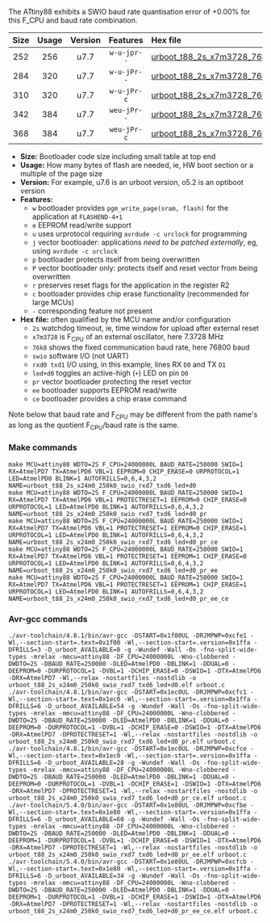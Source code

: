 The ATtiny88 exhibits a SWIO baud rate quantisation error of +0.00% for this F_CPU and baud rate combination.

|Size|Usage|Version|Features|Hex file|
|:-:|:-:|:-:|:-:|:--|
|252|256|u7.7|`w-u-jpr--`|[urboot_t88_2s_x7m3728_76k8_swio_rxd7_txd6_led+d0.hex](https://raw.githubusercontent.com/stefanrueger/urboot.hex/main/boards/mh-tiny/attiny88/watchdog_2_s/external_oscillator_x/%2B7m372800_hz/%2B%2B76k8_baud/swio_rxd7_txd6/led%2Bd0/urboot_t88_2s_x7m3728_76k8_swio_rxd7_txd6_led%2Bd0.hex)|
|284|320|u7.7|`w-u-jPr--`|[urboot_t88_2s_x7m3728_76k8_swio_rxd7_txd6_led+d0_pr.hex](https://raw.githubusercontent.com/stefanrueger/urboot.hex/main/boards/mh-tiny/attiny88/watchdog_2_s/external_oscillator_x/%2B7m372800_hz/%2B%2B76k8_baud/swio_rxd7_txd6/led%2Bd0/urboot_t88_2s_x7m3728_76k8_swio_rxd7_txd6_led%2Bd0_pr.hex)|
|310|320|u7.7|`w-u-jPr-c`|[urboot_t88_2s_x7m3728_76k8_swio_rxd7_txd6_led+d0_pr_ce.hex](https://raw.githubusercontent.com/stefanrueger/urboot.hex/main/boards/mh-tiny/attiny88/watchdog_2_s/external_oscillator_x/%2B7m372800_hz/%2B%2B76k8_baud/swio_rxd7_txd6/led%2Bd0/urboot_t88_2s_x7m3728_76k8_swio_rxd7_txd6_led%2Bd0_pr_ce.hex)|
|342|384|u7.7|`weu-jPr--`|[urboot_t88_2s_x7m3728_76k8_swio_rxd7_txd6_led+d0_pr_ee.hex](https://raw.githubusercontent.com/stefanrueger/urboot.hex/main/boards/mh-tiny/attiny88/watchdog_2_s/external_oscillator_x/%2B7m372800_hz/%2B%2B76k8_baud/swio_rxd7_txd6/led%2Bd0/urboot_t88_2s_x7m3728_76k8_swio_rxd7_txd6_led%2Bd0_pr_ee.hex)|
|368|384|u7.7|`weu-jPr-c`|[urboot_t88_2s_x7m3728_76k8_swio_rxd7_txd6_led+d0_pr_ee_ce.hex](https://raw.githubusercontent.com/stefanrueger/urboot.hex/main/boards/mh-tiny/attiny88/watchdog_2_s/external_oscillator_x/%2B7m372800_hz/%2B%2B76k8_baud/swio_rxd7_txd6/led%2Bd0/urboot_t88_2s_x7m3728_76k8_swio_rxd7_txd6_led%2Bd0_pr_ee_ce.hex)|

- **Size:** Bootloader code size including small table at top end
- **Usage:** How many bytes of flash are needed, ie, HW boot section or a multiple of the page size
- **Version:** For example, u7.6 is an urboot version, o5.2 is an optiboot version
- **Features:**
  + `w` bootloader provides `pgm_write_page(sram, flash)` for the application at `FLASHEND-4+1`
  + `e` EEPROM read/write support
  + `u` uses urprotocol requiring `avrdude -c urclock` for programming
  + `j` vector bootloader: applications *need to be patched externally*, eg, using `avrdude -c urclock`
  + `p` bootloader protects itself from being overwritten
  + `P` vector bootloader only: protects itself and reset vector from being overwritten
  + `r` preserves reset flags for the application in the register R2
  + `c` bootloader provides chip erase functionality (recommended for large MCUs)
  + `-` corresponding feature not present
- **Hex file:** often qualified by the MCU name and/or configuration
  + `2s` watchdog timeout, ie, time window for upload after external reset
  + `x7m3728` is F<sub>CPU</sub> of an external oscillator, here 7.3728 MHz
  + `76k8` shows the fixed communication baud rate, here 76800 baud
  + `swio` software I/O (not UART)
  + `rxd0 txd1` I/O using, in this example, lines RX `D0` and TX `D1`
  + `led+d0` toggles an active-high (`+`) LED on pin `D0`
  + `pr` vector bootloader protecting the reset vector
  + `ee` bootloader supports EEPROM read/write
  + `ce` bootloader provides a chip erase command


Note below that baud rate and F<sub>CPU</sub> may be different from the path name's as long as the quotient F<sub>CPU</sub>/baud rate is the same.

### Make commands
```
make MCU=attiny88 WDTO=2S F_CPU=24000000L BAUD_RATE=250000 SWIO=1 RX=AtmelPD7 TX=AtmelPD6 VBL=1 EEPROM=0 CHIP_ERASE=0 URPROTOCOL=1 LED=AtmelPD0 BLINK=1 AUTOFRILLS=0,6,4,3,2 NAME=urboot_t88_2s_x24m0_250k0_swio_rxd7_txd6_led+d0
make MCU=attiny88 WDTO=2S F_CPU=24000000L BAUD_RATE=250000 SWIO=1 RX=AtmelPD7 TX=AtmelPD6 VBL=1 PROTECTRESET=1 EEPROM=0 CHIP_ERASE=0 URPROTOCOL=1 LED=AtmelPD0 BLINK=1 AUTOFRILLS=0,6,4,3,2 NAME=urboot_t88_2s_x24m0_250k0_swio_rxd7_txd6_led+d0_pr
make MCU=attiny88 WDTO=2S F_CPU=24000000L BAUD_RATE=250000 SWIO=1 RX=AtmelPD7 TX=AtmelPD6 VBL=1 PROTECTRESET=1 EEPROM=0 CHIP_ERASE=1 URPROTOCOL=1 LED=AtmelPD0 BLINK=1 AUTOFRILLS=0,6,4,3,2 NAME=urboot_t88_2s_x24m0_250k0_swio_rxd7_txd6_led+d0_pr_ce
make MCU=attiny88 WDTO=2S F_CPU=24000000L BAUD_RATE=250000 SWIO=1 RX=AtmelPD7 TX=AtmelPD6 VBL=1 PROTECTRESET=1 EEPROM=1 CHIP_ERASE=0 URPROTOCOL=1 LED=AtmelPD0 BLINK=1 AUTOFRILLS=0,6,4,3,2 NAME=urboot_t88_2s_x24m0_250k0_swio_rxd7_txd6_led+d0_pr_ee
make MCU=attiny88 WDTO=2S F_CPU=24000000L BAUD_RATE=250000 SWIO=1 RX=AtmelPD7 TX=AtmelPD6 VBL=1 PROTECTRESET=1 EEPROM=1 CHIP_ERASE=1 URPROTOCOL=1 LED=AtmelPD0 BLINK=1 AUTOFRILLS=0,6,4,3,2 NAME=urboot_t88_2s_x24m0_250k0_swio_rxd7_txd6_led+d0_pr_ee_ce
```

### Avr-gcc commands
```
./avr-toolchain/4.8.1/bin/avr-gcc -DSTART=0x1f00UL -DRJMPWP=0xcfe1 -Wl,--section-start=.text=0x1f00 -Wl,--section-start=.version=0x1ffa -DFRILLS=3 -D_urboot_AVAILABLE=8 -g -Wundef -Wall -Os -fno-split-wide-types -mrelax -mmcu=attiny88 -DF_CPU=24000000L -Wno-clobbered -DWDTO=2S -DBAUD_RATE=250000 -DLED=AtmelPD0 -DBLINK=1 -DDUAL=0 -DEEPROM=0 -DURPROTOCOL=1 -DVBL=1 -DCHIP_ERASE=0 -DSWIO=1 -DTX=AtmelPD6 -DRX=AtmelPD7 -Wl,--relax -nostartfiles -nostdlib -o urboot_t88_2s_x24m0_250k0_swio_rxd7_txd6_led+d0.elf urboot.c
./avr-toolchain/4.8.1/bin/avr-gcc -DSTART=0x1ec0UL -DRJMPWP=0xcfc1 -Wl,--section-start=.text=0x1ec0 -Wl,--section-start=.version=0x1ffa -DFRILLS=6 -D_urboot_AVAILABLE=54 -g -Wundef -Wall -Os -fno-split-wide-types -mrelax -mmcu=attiny88 -DF_CPU=24000000L -Wno-clobbered -DWDTO=2S -DBAUD_RATE=250000 -DLED=AtmelPD0 -DBLINK=1 -DDUAL=0 -DEEPROM=0 -DURPROTOCOL=1 -DVBL=1 -DCHIP_ERASE=0 -DSWIO=1 -DTX=AtmelPD6 -DRX=AtmelPD7 -DPROTECTRESET=1 -Wl,--relax -nostartfiles -nostdlib -o urboot_t88_2s_x24m0_250k0_swio_rxd7_txd6_led+d0_pr.elf urboot.c
./avr-toolchain/4.8.1/bin/avr-gcc -DSTART=0x1ec0UL -DRJMPWP=0xcfce -Wl,--section-start=.text=0x1ec0 -Wl,--section-start=.version=0x1ffa -DFRILLS=6 -D_urboot_AVAILABLE=28 -g -Wundef -Wall -Os -fno-split-wide-types -mrelax -mmcu=attiny88 -DF_CPU=24000000L -Wno-clobbered -DWDTO=2S -DBAUD_RATE=250000 -DLED=AtmelPD0 -DBLINK=1 -DDUAL=0 -DEEPROM=0 -DURPROTOCOL=1 -DVBL=1 -DCHIP_ERASE=1 -DSWIO=1 -DTX=AtmelPD6 -DRX=AtmelPD7 -DPROTECTRESET=1 -Wl,--relax -nostartfiles -nostdlib -o urboot_t88_2s_x24m0_250k0_swio_rxd7_txd6_led+d0_pr_ce.elf urboot.c
./avr-toolchain/5.4.0/bin/avr-gcc -DSTART=0x1e80UL -DRJMPWP=0xcfbe -Wl,--section-start=.text=0x1e80 -Wl,--section-start=.version=0x1ffa -DFRILLS=6 -D_urboot_AVAILABLE=60 -g -Wundef -Wall -Os -fno-split-wide-types -mrelax -mmcu=attiny88 -DF_CPU=24000000L -Wno-clobbered -DWDTO=2S -DBAUD_RATE=250000 -DLED=AtmelPD0 -DBLINK=1 -DDUAL=0 -DEEPROM=1 -DURPROTOCOL=1 -DVBL=1 -DCHIP_ERASE=0 -DSWIO=1 -DTX=AtmelPD6 -DRX=AtmelPD7 -DPROTECTRESET=1 -Wl,--relax -nostartfiles -nostdlib -o urboot_t88_2s_x24m0_250k0_swio_rxd7_txd6_led+d0_pr_ee.elf urboot.c
./avr-toolchain/5.4.0/bin/avr-gcc -DSTART=0x1e80UL -DRJMPWP=0xcfcb -Wl,--section-start=.text=0x1e80 -Wl,--section-start=.version=0x1ffa -DFRILLS=6 -D_urboot_AVAILABLE=34 -g -Wundef -Wall -Os -fno-split-wide-types -mrelax -mmcu=attiny88 -DF_CPU=24000000L -Wno-clobbered -DWDTO=2S -DBAUD_RATE=250000 -DLED=AtmelPD0 -DBLINK=1 -DDUAL=0 -DEEPROM=1 -DURPROTOCOL=1 -DVBL=1 -DCHIP_ERASE=1 -DSWIO=1 -DTX=AtmelPD6 -DRX=AtmelPD7 -DPROTECTRESET=1 -Wl,--relax -nostartfiles -nostdlib -o urboot_t88_2s_x24m0_250k0_swio_rxd7_txd6_led+d0_pr_ee_ce.elf urboot.c
```

